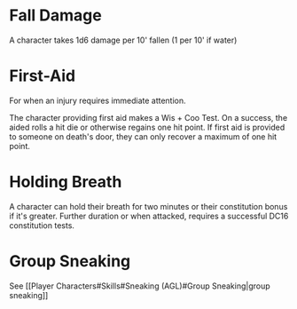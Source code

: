 # Fall Damage
A character takes 1d6 damage per 10' fallen (1 per 10' if water)
# First-Aid
For when an injury requires immediate attention. 

The character providing first aid makes a Wis + Coo Test. On a success, the aided rolls a hit die or otherwise regains one hit point. If first aid is provided to someone on death's door, they can only recover a maximum of one hit point.
# Holding Breath
A character can hold their breath for two minutes or their constitution bonus if it's greater. Further duration or when attacked, requires a successful DC16 constitution tests. 
# Group Sneaking
See [[Player Characters#Skills#Sneaking (AGL)#Group Sneaking|group sneaking]]
